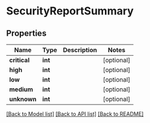 # SecurityReportSummary

## Properties
Name | Type | Description | Notes
------------ | ------------- | ------------- | -------------
**critical** | **int** |  | [optional] 
**high** | **int** |  | [optional] 
**low** | **int** |  | [optional] 
**medium** | **int** |  | [optional] 
**unknown** | **int** |  | [optional] 

[[Back to Model list]](../README.md#documentation-for-models) [[Back to API list]](../README.md#documentation-for-api-endpoints) [[Back to README]](../README.md)


